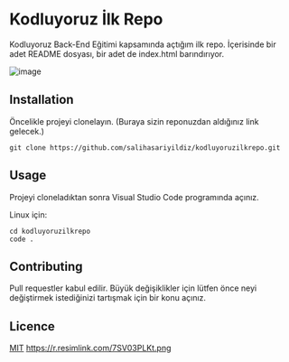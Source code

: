 # Kodluyoruz İlk Repo
Kodluyoruz Back-End Eğitimi kapsamında açtığım ilk repo. İçerisinde bir adet README dosyası, bir adet de index.html barındırıyor. 

![image](https://r.resimlink.com/7SV03PLKt.png)

## Installation 
Öncelikle projeyi clonelayın. (Buraya sizin reponuzdan aldığınız link gelecek.)

```
git clone https://github.com/salihasariyildiz/kodluyoruzilkrepo.git

```
## Usage 
Projeyi cloneladıktan sonra Visual Studio Code programında açınız.

Linux için:

```
cd kodluyoruzilkrepo
code .

```

## Contributing
Pull requestler kabul edilir. Büyük değişiklikler için lütfen önce neyi değiştirmek istediğinizi tartışmak için bir konu açınız. 

## Licence 
[MIT](https://github.com/salihasariyildiz/kdoluyoruzilkrepo/blob/main/LICENSE)
https://r.resimlink.com/7SV03PLKt.png